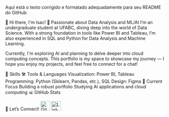 
Aqui está o texto corrigido e formatado adequadamente para seu README do GitHub:

👋 Hi there, I'm Isac!
🎯 Passionate about Data Analysis and ML/AI
I’m an undergraduate student at UFABC, diving deep into the world of Data Science. With a strong foundation in tools like Power BI and Tableau, I’m also experienced in SQL and Python for Data Analysis and Machine Learning.

Currently, I'm exploring AI and planning to delve deeper into cloud computing concepts. This portfolio is my space to showcase my journey — I hope you enjoy my projects, and feel free to connect for a chat!

🌟 Skills
🛠 Tools & Languages
Visualization: Power BI, Tableau
Programming: Python (Sklearn, Pandas, etc.), SQL
Design: Figma
🌱 Current Focus
Building a robust portfolio
Studying AI applications and cloud computing
📊 GitHub Stats

🤝 Let’s Connect!
<img src='https://cdn.jsdelivr.net/npm/simple-icons@3.0.1/icons/github.svg' alt='GitHub' height='30'>
<img src='https://cdn.jsdelivr.net/npm/simple-icons@3.0.1/icons/linkedin.svg' alt='LinkedIn' height='30'>





